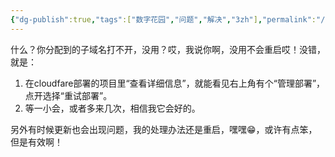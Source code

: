 ```yaml
---
{"dg-publish":true,"tags":["数字花园","问题","解决","3zh"],"permalink":"/问题与解决/","dgPassFrontmatter":true,"noteIcon":""}
---
```



什么？你分配到的子域名打不开，没用？哎，我说你啊，没用不会重启哎！没错，就是：
1. 在cloudfare部署的项目里“查看详细信息”，就能看见右上角有个“管理部署”，点开选择“重试部署”。
2. 等一小会，或者多来几次，相信我它会好的。

另外有时候更新也会出现问题，我的处理办法还是重启，嘿嘿😁，或许有点笨，但是有效啊！
